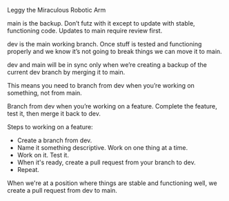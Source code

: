 Leggy the Miraculous Robotic Arm

main is the backup. Don’t futz with it except to update with stable, functioning code. Updates to main require review first. 

dev is the main working branch. Once stuff is tested and functioning properly and we know it’s not going to break things we can move it to main. 

dev and main will be in sync only when we’re creating a backup of the current dev branch by merging it to main. 

This means you need to branch from dev when you’re working on something, not from main. 

Branch from dev when you’re working on a feature. Complete the feature, test it, then merge it back to dev.

Steps to working on a feature:
 - Create a branch from dev. 
 - Name it something descriptive. Work on one thing at a time.
 - Work on it. Test it.
 - When it's ready, create a pull request from your branch to dev.
 - Repeat.

When we're at a position where things are stable and functioning well, we create a pull request from dev to main.
